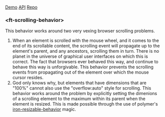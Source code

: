 [Demo](https://filethis.github.io/ft-scrolling-behavior/components/ft-scrolling-behavior/demo/)    [API](https://filethis.github.io/ft-scrolling-behavior/components/ft-scrolling-behavior/)    [Repo](https://github.com/filethis/ft-scrolling-behavior)

### \<ft-scrolling-behavior\>

This behavior works around two very vexing browser scrolling problems.

1. When an element is scrolled with the mouse wheel, and it comes to the end of its scrollable content, the scrolling event will propagate up to the element's parent, and any ancestors, scrolling them in turn. There is no planet in the universe of graphical user interfaces on which this is correct. The fact that browsers ever behaved this way, and continue to behave this way is unforgivable. This behavior prevents the scrolling events from propagating out of the element over which the mouse cursor resides.
2. God only knows why, but elements that have dimensions that are "100%" cannot also use the "overflow:auto" style for scrolling. This behavior works around the problem by explicitly setting the dimenions of a scrolling element to the maximum within its parent when the element is resized. This is made possible through the use of polymer's [iron-resizable-behavior](https://www.webcomponents.org/element/PolymerElements/iron-resizable-behavior) magic.
